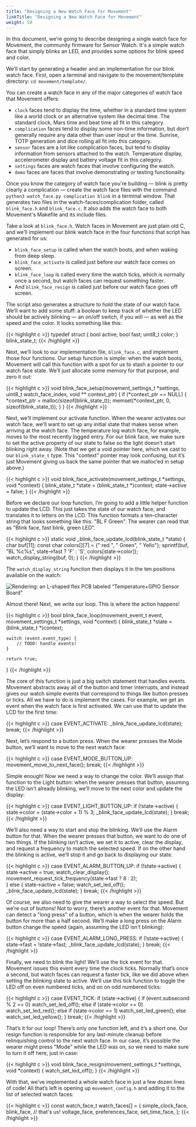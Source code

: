 ```yaml
---
title: "Designing a New Watch Face for Movement"
linkTitle: "Designing a New Watch Face for Movement"
weight: 50
---
```

In this document, we’re going to describe designing a single watch face for Movement, the community firmware for Sensor Watch. It's a simple watch face that simply blinks an LED, and provides some options for blink speed and color.

We’ll start by generating a header and an implementation for our blink watch face. First, open a terminal and navigate to the movement/template directory: `cd movement/template/`.

You can create a watch face in any of the major categories of watch face that Movement offers: 

* `clock` faces tend to display the time, whether in a standard time system like a world clock or an alternative system like decimal time. The standard clock, Mars time and beat time all fit in this category.
* `complication` faces tend to display some non-time information, but don't generally require any data other than user input or the time. Sunrise, TOTP generation and dice rolling all fit into this category.
* `sensor` faces are a lot like complication faces, but tend to display information from sensors attached to the watch. Temperature display, accelerometer display and battery voltage fit in this category.
* `settings` faces are watch faces that involve configuring the watch.
* `demo` faces are faces that involve demonstrating or testing functionality.

Once you know the category of watch face you're building — blink is pretty clearly a complication — create the watch face files with the command `python3 watch_face.py complication blink` in a terminal window. That generates two files in the watch-faces/complication folder, called `blink_face.h` and `blink_face.c`. It also adds the watch face to both Movement's Makefile and its include files. 

Take a look at `blink_face.h`. Watch faces in Movement are just plain old C, and we’ll implement our blink watch face in the four functions that script has generated for us:

* `blink_face_setup` is called when the watch boots, and when waking from deep sleep.
* `blink_face_activate` is called just before our watch face comes on screen.
* `blink_face_loop` is called every time the watch ticks, which is normally once a second, but watch faces can request something faster.
* And `blink_face_resign` is called just before our watch face goes off screen.

The script also generates a structure to hold the state of our watch face. We’ll want to add some stuff: a boolean to keep track of whether the LED should be actively blinking — an on/off switch, if you will — as well as the speed and the color. It looks something like this:

{{< highlight c >}}
typedef struct {
    bool active;
    bool fast;
    uint8_t color;
} blink_state_t;
{{< /highlight >}}

Next, we’ll look to our implementation file, `blink_face.c`, and implement those four functions. Our setup function is simple: when the watch boots, Movement will call this function with a spot for us to stash a pointer to our watch face state. We’ll just allocate some memory for that purpose, and zero it out:

{{< highlight c >}}
void blink_face_setup(movement_settings_t *settings, uint8_t watch_face_index, void ** context_ptr) {
    if (*context_ptr == NULL) {
        *context_ptr = malloc(sizeof(blink_state_t));
        memset(*context_ptr, 0, sizeof(blink_state_t));
    }
}
{{< /highlight >}}

Next, we’ll implement our activate function. When the wearer activates our watch face, we'll want to set up any initial state that makes sense when arriving at the watch face. The temperature log watch face, for example, moves to the most recently logged entry. For our blink face, we make sure to set the active property of our state to false so the light doesn't start blinking right away. (Note that we get a void pointer here, which we cast to our `blink_state_t` type. This "context" pointer may look confusing, but it’s just Movement giving us back the same pointer that we malloc‘ed in setup above.)

{{< highlight c >}}
void blink_face_activate(movement_settings_t *settings, void *context) {
    blink_state_t *state = (blink_state_t *)context;
    state->active = false;
}
{{< /highlight >}}

Before we declare our loop function, I’m going to add a little helper function to update the LCD. This just takes the state of our watch face, and translates it to letters on the LCD. This function formats a ten-character string that looks something like this: "BL F Green". The wearer can read that as "Blink face, fast blink, green LED". 

{{< highlight c >}}
static void _blink_face_update_lcd(blink_state_t *state) {
    char buf[11];
    const char colors[][7] = {" red  ", " Green", " Yello"};
    sprintf(buf, "BL %c%s", state->fast ? 'F' : 'S', colors[state->color]);
    watch_display_string(buf, 0);
}
{{< /highlight >}}

The `watch_display_string` function then displays it in the ten positions available on the watch:

![Rendering: an L-shaped flex PCB labeled “Temperature+GPIO Sensor Board”](../images/blink-face.png)

Almost there! Next, we write our loop. This is where the action happens!

{{< highlight c >}}
bool blink_face_loop(movement_event_t event, movement_settings_t *settings, void *context) {
    blink_state_t *state = (blink_state_t *)context;

    switch (event.event_type) {
        // TODO: handle events!
    }

    return true;
}
{{< /highlight >}}

The core of this function is just a big switch statement that handles events. Movement abstracts away all of the button and timer interrupts, and instead gives our watch simple events that correspond to things like button presses or ticks. All we have to do is implement the cases. For example, we get an event when the watch face is first activated. We can use that to update the LCD for the first time:

{{< highlight c >}}
case EVENT_ACTIVATE:
    _blink_face_update_lcd(state);
    break;
{{< /highlight >}}

Next, let’s respond to a button press. When the wearer presses the Mode button, we’ll want to move to the next watch face:

{{< highlight c >}}
case EVENT_MODE_BUTTON_UP:
    movement_move_to_next_face();
    break;
{{< /highlight >}}

Simple enough! Now we need a way to change the color. We’ll assign that function to the Light button: when the wearer presses that button, assuming the LED isn’t already blinking, we’ll move to the next color and update the display:

{{< highlight c >}}
case EVENT_LIGHT_BUTTON_UP:
    if (!state->active) {
        state->color = (state->color + 1) % 3;
        _blink_face_update_lcd(state);
    }
    break;
{{< /highlight >}}

We’ll also need a way to start and stop the blinking. We’ll use the Alarm button for that. When the wearer presses that button, we want to do one of two things. If the blinking isn’t active, we set it to active, clear the display, and request a frequency to match the selected speed. If on the other hand the blinking is active, we’ll stop it and go back to displaying our state.

{{< highlight c >}}
case EVENT_ALARM_BUTTON_UP:
    if (!state->active) {
        state->active = true;
        watch_clear_display();
        movement_request_tick_frequency(state->fast ? 8 : 2);            
    } else {
        state->active = false;
        watch_set_led_off();
        _blink_face_update_lcd(state);
    }
    break;
{{< /highlight >}}

Of course, we also need to give the wearer a way to select the speed. But we’re out of buttons! Not to worry, there’s another event for that. Movement can detect a "long press" of a button, which is when the wearer holds the button for more than a half second. We’ll make a long press on the Alarm button change the speed (again, assuming the LED isn’t blinking):

{{< highlight c >}}
case EVENT_ALARM_LONG_PRESS:
    if (!state->active) {
        state->fast = !state->fast;
        _blink_face_update_lcd(state);
    }
    break;
{{< /highlight >}}

Finally, we need to blink the light! We’ll use the tick event for that. Movement issues this event every time the clock ticks. Normally that’s once a second, but watch faces can request a faster tick, like we did above when setting the blinking state to active. We’ll use this tick function to toggle the LED off on even numbered ticks, and on on odd numbered ticks:

{{< highlight c >}}
case EVENT_TICK:
    if (state->active) {
        if (event.subsecond % 2 == 0) watch_set_led_off();
        else if (state->color == 0) watch_set_led_red();
        else if (state->color == 1) watch_set_led_green();
        else watch_set_led_yellow();
    }
    break;
{{< /highlight >}}

That’s it for our loop! There’s only one function left, and it’s a short one. Our resign function is responsible for any last-minute cleanup before relinquishing control to the next watch face. In our case, it’s possible the wearer might press "Mode" while the LED was on, so we need to make sure to turn it off here, just in case:

{{< highlight c >}}
void blink_face_resign(movement_settings_t *settings, void *context) {
    watch_set_led_off();
}
{{< /highlight >}}

With that, we’ve implemented a whole watch face in just a few dozen lines of code! All that’s left is opening up `movement_config.h` and adding it to the list of selected watch faces:

{{< highlight c >}}
const watch_face_t watch_faces[] = {
    simple_clock_face,
    blink_face, // that's us!
    voltage_face,
    preferences_face,
    set_time_face,
};
{{< /highlight >}}
